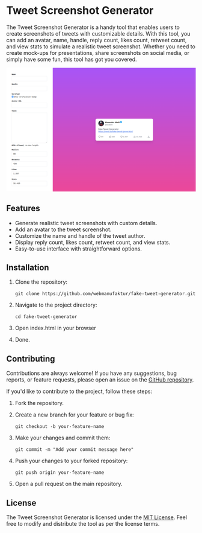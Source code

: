 # Tweet Screenshot Generator

The Tweet Screenshot Generator is a handy tool that enables users to create screenshots of tweets with customizable details. With this tool, you can add an avatar, name, handle, reply count, likes count, retweet count, and view stats to simulate a realistic tweet screenshot. Whether you need to create mock-ups for presentations, share screenshots on social media, or simply have some fun, this tool has got you covered.

![Tweet Screenshot Generator](fake-tweet-generator.png)

## Features

- Generate realistic tweet screenshots with custom details.
- Add an avatar to the tweet screenshot.
- Customize the name and handle of the tweet author.
- Display reply count, likes count, retweet count, and view stats.
- Easy-to-use interface with straightforward options.

## Installation

1. Clone the repository:

   ```
   git clone https://github.com/webmanufaktur/fake-tweet-generator.git
   ```

2. Navigate to the project directory:

   ```
   cd fake-tweet-generator
   ```

3. Open index.html in your browser

4. Done.

## Contributing

Contributions are always welcome! If you have any suggestions, bug reports, or feature requests, please open an issue on the [GitHub repository](https://github.com/webmanufaktur/fake-tweet-generator/issues).

If you'd like to contribute to the project, follow these steps:

1. Fork the repository.

2. Create a new branch for your feature or bug fix:

   ```
   git checkout -b your-feature-name
   ```

3. Make your changes and commit them:

   ```
   git commit -m "Add your commit message here"
   ```

4. Push your changes to your forked repository:

   ```
   git push origin your-feature-name
   ```

5. Open a pull request on the main repository.

## License

The Tweet Screenshot Generator is licensed under the [MIT License](https://opensource.org/licenses/MIT). Feel free to modify and distribute the tool as per the license terms.
